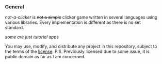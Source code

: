 ### General
*not-a-clicker* is ~~not a simple~~ clicker game written in several languages using various libraries. Every implementation is different as there is no set standard.

*some are just tutorial apps*

You may use, modify, and distribute any project in this repository, subject to the terms of the [license](./LICENSE).
P.S. Previously licensed due to some issue, it is public domain as far as I am concerned. 

